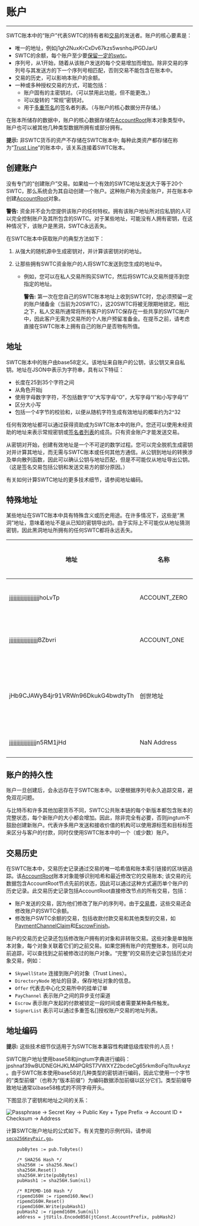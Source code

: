# 账户

***

SWTC账本中的“账户”代表SWTC的持有者和[交易]()的发送者。账户的核心要素是：

- 唯一的地址，例如j1gh2NuxKrCxDv67kzs5wsnhqJPGDJarU
- SWTC的余额，每个账户至少要[保留一定的swtc](Reserves.md)。
- 序列号，从1开始，随着从该账户发送的每个交易增加而增加。除非交易的序列号与其发送方的下一个序列号相匹配，否则交易不能包含在账本中。
- 交易的历史，可以影响本账户的余额。
- 一种或多种授权交易的方式，可能包括：
	- 账户固有的主密钥对。（可以禁用此功能，但不能更改。）
	- 可以旋转的 “常规”密钥对。
	- 用于[多重签名](Multi-Signing.md)的签名者列表。（与账户的核心数据分开存储。）

在账本所储存的数据中，账户的核心数据存储在[AccountRoot](AccountRoot.md)账本对象类型中。账户也可以被其他几种类型数据所拥有或部分拥有。

**提示:** 非SWTC货币的资产不存储在SWTC账本中; 每种此类资产都存储在称为“[Trust Line](资产.md)”的账本中，该关系连接着SWTC账本。
	
## 创建账户

没有专门的“创建账户”交易。如果给一个有效的SWTC地址发送大于等于20个SWTC，那么系统会为其自动创建一个账户。这种账户称为资金账户，并在账本中创建[AccountRoot](AccountRoot.md)对象。

**警告:** 资金并不会为您提供该账户的任何特权。拥有该账户地址所对应私钥的人可以完全控制账户及其所包含的SWTC。对于某些地址，可能没有人拥有密钥，在这种情况下，该账户是黑洞，SWTC永远丢失。

在SWTC账本中获取账户的典型方法如下：

1. 从强大的随机源中生成密钥对，并计算该密钥对的地址。

2. 让那些拥有SWTC资金账户的人将SWTC发送到您生成的地址中。

    - 例如，您可以在私人交易所购买SWTC，然后将SWTC从交易所提币到您指定的地址。

        **警告:** 第一次在您自己的SWTC账本地址上收到SWTC时，您必须预留一定的账户储备金（当前为20SWTC），这20SWTC将被无限期地锁定。相比之下，私人交易所通常将所有客户的SWTC保存在一些共享的SWTC账户中，因此客户无需为交易所的个人账户预留准备金。在提币之前，请考虑直接在SWTC账本上拥有自己的账户是否物有所值。


## 地址

SWTC账本中的账户由base58定义。该地址来自账户的公钥，该公钥又来自私钥。地址在JSON中表示为字符串，具有以下特征：

- 长度在25到35个字符之间
- 从角色开始j
- 使用字母数字字符，不包括数字“0”大写字母“O”，大写字母“I”和小写字母“l”
- 区分大小写
- 包括一个4字节的校验和，以便从随机字符生成有效地址的概率约为2^32

任何有效地址都可以通过获得资助成为SWTC账本中的账户。您还可以使用未经资助的地址来表示常规密钥或[签名者列表](Multi-Signing.md)的成员。只有资金账户才能发送交易。

从密钥对开始，创建有效地址是一个不可逆的数学过程。您可以完全脱机生成密钥对并计算其地址，而无需与SWTC账本或任何其他方通信。从公钥到地址的转换涉及单向散列函数，因此可以确认公钥与地址匹配，但是不可能仅从地址导出公钥。（这是签名交易包括公钥和发送交易方的部分原因。）

有关如何计算SWTC地址的更多技术细节，请参阅地址编码。


## 特殊地址

某些地址在SWTC账本中具有特殊含义或历史用途。在许多情况下，这些是“黑洞”地址，意味着地址不是从已知的密钥导出的。由于实际上不可能仅从地址猜测密钥，因此黑洞地址所拥有的任何SWTC都将永远丢失。

| 地址                     | 名称 | 含义 | 是否黑洞 |
|-----------------------------|------|---------|-------------|
| jjjjjjjjjjjjjjjjjjjjjhoLvTp | ACCOUNT\_ZERO | 这个地址base58编码值为0。在点对点网络通信中，jingtum使用此地址作为SWTC的颁发者。 | 是 |
| jjjjjjjjjjjjjjjjjjjjBZbvri  | ACCOUNT\_ONE | 这个地址base58编码值为1。在账本中，SkywellState使用此地址用来作为TrustLine发行者的占位符。 | 是 |
| jHb9CJAWyB4jr91VRWn96DkukG4bwdtyTh | 创世地址 | 当jingtum从头开始创建新的账本时（例如，在独立模式下），此账户将保留所有SWTC。该地址是从硬编码的种子值“masterpassphrase”生成的。| 否 |
| jjjjjjjjjjjjjjjjjjjn5RM1jHd | NaN Address | 当base58编码值NaN时，先前版本的[jingtum-lib](https://github.com/swtcpro/jingtum-api)会生成此地址。 | 是 |


## 账户的持久性

账户一旦创建后，会永远存在于SWTC账本中。以便根据序列号永久追踪交易，避免双花问题。

与比特币和许多其他加密货币不同，SWTC公共账本链的每个新版本都包含账本的完整状态，每个新账户的大小都会增加。因此，除非完全有必要，否则jingtum不鼓励创建新账户。代表许多用户发送和接收价值的机构可以使用源标签和目标标签来区分与客户的付款，同时仅使用SWTC账本中的一个（或少数）账户。



## 交易历史

在SWTC账本中，交易历史记录通过交易的唯一哈希值和账本索引链接的区块链追踪。该[AccountRoot](AccountRoot.md)账本对象能够识别哈希和最近修改它的交易账本; 该交易的元数据包含AccountRoot节点先前的状态，因此可以通过这种方式遍历单个账户的历史记录。此交易历史记录包括AccountRoot直接修改节点的所有交易，包括：

- 账户发送的交易，因为他们修改了账户的序列号。由于[交易费]()，这些交易还会修改账户的SWTC余额。
- 修改账户SWTC余额的交易，包括收款付款交易和其他类型的交易，如[PaymentChannelClaim](PaymentChannelClaim.md)和[EscrowFinish](EscrowFinish.md)。

账户的交易历史记录还包括修改账户拥有的对象和非转账交易。这些对象是单独账本对象，每个对象关联着它们的之前交易。如果您拥有账户的完整账本，则可以向前追踪，可以查找到之前被修改过的账户对象。“完整”的交易历史记录包括历史对象交易，例如：

- `SkywellState` 连接到账户的对象（Trust Lines）。
- `DirectoryNode` 地址的目录，保存地址对象的信息。
- `Offer` 代表去中心化交易所中的挂单订单
- `PayChannel` 表示账户之间的异步支付渠道
- `Escrow` 表示账户发起的付款被锁定一段时间或者需要某种条件触发。
- `SignerList` 表示可以通过多重签名[]授权账户交易的地址列表。



## 地址编码

**提示:** 这些技术细节仅适用于为SWTC账本兼容性构建低级库软件的人员！


SWTC账户地址使用base58和jingtum字典进行编码：jpshnaf39wBUDNEGHJKLM4PQRST7VWXYZ2bcdeCg65rkm8oFqi1tuvAxyz。由于SWTC账本使用base58对几种类型的密钥进行编码，因此它使用一个字节的“类型前缀”（也称为“版本前缀”）为编码数据添加前缀以区分它们。类型前缀导致地址通常以base58格式的不同字母开头。

下图显示了密钥和地址之间的关系：

![Passphrase → Secret Key → Public Key + Type Prefix → Account ID + Checksum → Address](swtc-address.png)

计算SWTC账户地址的公式如下。有关完整的示例代码，请参阅[`secp256KeyPair.go`](https://github.com/swtcpro/jingtum-lib-go/blob/master/src/jingtumLib/crypto/secp256k1/secp256KeyPair.go)。

	    pubBytes := pub.ToBytes()
	
		/* SHA256 Hash */
		sha256H := sha256.New()
		sha256H.Reset()
		sha256H.Write(pubBytes)
		pubHash1 := sha256H.Sum(nil)
	
		/* RIPEMD-160 Hash */
		ripemd160H := ripemd160.New()
		ripemd160H.Reset()
		ripemd160H.Write(pubHash1)
		pubHash2 := ripemd160H.Sum(nil)
		address = jtUtils.EncodeB58(jtConst.AccountPrefix, pubHash2)
